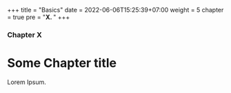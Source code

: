 +++
title = "Basics"
date = 2022-06-06T15:25:39+07:00
weight = 5
chapter = true
pre = "<b>X. </b>"
+++

### Chapter X

# Some Chapter title

Lorem Ipsum.